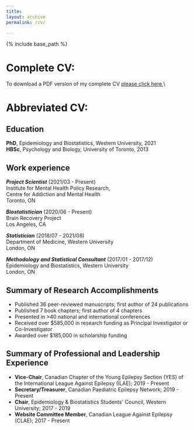 ```yaml
---
title:  
layout: archive
permalink: /cv/

---
```


{% include base_path %}

# Complete CV:


To download a PDF version of my complete CV <a href="/files/Klajdi Puka CV.pdf" target="_blank"> please click here </a>  \


# Abbreviated CV:
## Education
**PhD**, Epidemiology and Biostatistics, Western University, 2021\
**HBSc**, Psychology and Biology, University of Toronto, 2013




## Work experience
**_Project Scientist_** (2021/03 - Present) <br>
Institute for Mental Health Policy Research, <br>
Centre for Addiction and Mental Health <br>
Toronto, ON <br>

**_Biostatistician_** (2020/06 - Present) <br>
Brain Recovery Project <br>
Los Angeles, CA <br>
 
**_Statistician_** (2018/07 - 2021/08) <br>
Department of Medicine, Western University <br>
London, ON <br>
   
**_Methodology and Statistical Consultant_** (2017/01 - 2017/12) <br>
Epidemiology and Biostatistics, Western University <br>
London, ON <br>



## Summary of Research Accomplishments
* Published 36 peer-reviewed manuscripts; first author of 24 publications
* Published 7 book chapters; first author of 4 chapters
* Presented in >40 national and international conferences 
* Received over $585,000 in research funding as Principal Investigator or Co-Investigator
* Awarded over $185,000 in scholarship funding



## Summary of Professional and Leadership Experience 
* **Vice-Chair**, Canadian Chapter of the Young Epilepsy Section (YES) of the International League Against Epilepsy (ILAE); 2019 - Present
* **Secretary/Treasurer**, Canadian Paediatric Epilepsy Network; 2019 - Present
* **Chair**, Epidemiology & Biostatistics Students' Council, Western University; 2017 - 2019 
* **Website Committee Member**, Canadian League Against Epilepsy (CLAE); 2017 - Present 
